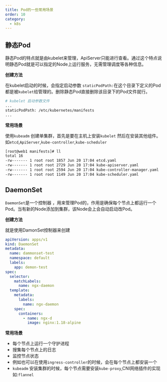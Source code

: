 ```yaml
---
title: Pod的一些常用场景
order: 10
category:
  - k8s
---
```


## 静态Pod

静态Pod的特点就是由kubelet来管理，ApiServer只能进行查看。通过这个特点说明静态Pod就是可以指定的Node上运行服务，无需管理调度等各种信息。

**创建方法**

在kubelet启动的时候，会指定启动参数 `staticPodPath:`在这个目录下定义的Pod都是被`kubelet`给管理的。删除静态Pod直接删除该目录下的Pod文件就行。

```sh
# kubelet 启动参数文件
...
staticPodPath: /etc/kubernetes/manifests
...
```

**常用场景**

使用`kubeadm` 创建单集群，首先是要在主机上安装`kubelet` 然后在安装其他组件。如`etcd`,`ApiServer`,`kube-controller`,`kube-scheduler`

```sh
[root@web1 manifests]# ll
total 16
-rw------- 1 root root 1857 Jun 20 17:04 etcd.yaml
-rw------- 1 root root 2729 Jun 20 17:04 kube-apiserver.yaml
-rw------- 1 root root 2594 Jun 20 17:04 kube-controller-manager.yaml
-rw------- 1 root root 1149 Jun 20 17:04 kube-scheduler.yaml
```



## DaemonSet

`DaemonSet`是一个控制器 ，用来管理Pod的，作用是确保每个节点上都运行一个Pod。当有新的Node添加到集群，该Node会上会自动启动改Pod。

**创建方法**

就是使用DamonSet控制器来创建

```yaml
apiVersion: apps/v1
kind: DaemonSet
metadata:
  name: dammonset-test
  namespace: default
  labels:
    app: demon-test
spec:
  selector:
    matchLabels:
      name: ngx-daemon
  template:
    metadata:
      labels:
        name: ngx-daemon
    spec:
      containers:
        - name: ngx-d
          image: nginx:1.18-alpine
```

**常用场景**

- 每个节点上运行一个守护进程
- 搜集每个节点上的日志
- 监控节点状态
- 例如也可以在使用`ingress-controller`的时候，会在每个节点上都安装一个
- `kubeadm` 安装集群的时候，每个节点需要安装`kube-proxy`,CNI网络插件的实现如:`flannel`

